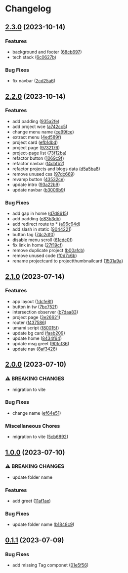 # Changelog

## [2.3.0](https://github.com/fayaadbsa/fayaadbsa.com/compare/v2.2.0...v2.3.0) (2023-10-14)


### Features

* background and footer ([68cb697](https://github.com/fayaadbsa/fayaadbsa.com/commit/68cb697bf306cafddfc531fa8a8ff48f4f839475))
* tech stack ([6c0627b](https://github.com/fayaadbsa/fayaadbsa.com/commit/6c0627b9657832b513f03388252fe6c5fb0b8d1e))


### Bug Fixes

* fix navbar ([2cd25a6](https://github.com/fayaadbsa/fayaadbsa.com/commit/2cd25a60602ee92551571a41109aa927657d69cd))

## [2.2.0](https://github.com/fayaadbsa/fayaadbsa.com/compare/v2.1.0...v2.2.0) (2023-10-14)


### Features

* add padding ([935a2fe](https://github.com/fayaadbsa/fayaadbsa.com/commit/935a2fee7eb6a95a338a876846fe562350327f8b))
* add project wce ([a742cc5](https://github.com/fayaadbsa/fayaadbsa.com/commit/a742cc504432bd32cba0fee6a4e446adf9429ec3))
* change menu name ([ce99fce](https://github.com/fayaadbsa/fayaadbsa.com/commit/ce99fce52774b6a0390c04a964b39b731506b46f))
* extract menu ([4ed589f](https://github.com/fayaadbsa/fayaadbsa.com/commit/4ed589f4e20ef7f1467254d33ecbf3d1aedc7deb))
* project card ([efb1dbd](https://github.com/fayaadbsa/fayaadbsa.com/commit/efb1dbd9678c2d5210992c85074f2f9e27948f38))
* project page ([9732176](https://github.com/fayaadbsa/fayaadbsa.com/commit/9732176e6f0441caa6092c8637139b7ba483bf21))
* project-page list ([73f12ba](https://github.com/fayaadbsa/fayaadbsa.com/commit/73f12ba1c39a95ea9f9aeca9cc0d62d4bef6ad6a))
* refactor button ([1069c9f](https://github.com/fayaadbsa/fayaadbsa.com/commit/1069c9f59afa1fb2da25504c55cec832a2de5240))
* refactor navbar ([f4cbfb2](https://github.com/fayaadbsa/fayaadbsa.com/commit/f4cbfb2def7967f133ec836bac9bb6242c5c492d))
* refactor projects and blogs data ([d5a5ba8](https://github.com/fayaadbsa/fayaadbsa.com/commit/d5a5ba81e3efc16be99a4b317b2ea55004fc1555))
* remove unused css ([97dc669](https://github.com/fayaadbsa/fayaadbsa.com/commit/97dc669c59413888ffafb40be348e40736833a7d))
* revamp button ([43532ce](https://github.com/fayaadbsa/fayaadbsa.com/commit/43532cee49547ce870ccd8d0d09f395e941afe7a))
* update intro ([93a22b9](https://github.com/fayaadbsa/fayaadbsa.com/commit/93a22b990dfad50d6ccf8d42c17ff19dc996e0ef))
* update navbar ([b3006b9](https://github.com/fayaadbsa/fayaadbsa.com/commit/b3006b9ac66b1a8c49858fbda36384eb23c4152c))


### Bug Fixes

* add gap in home ([d7d8615](https://github.com/fayaadbsa/fayaadbsa.com/commit/d7d86157648a3970541fe48b77946ccfa1385510))
* add padding ([e83b3db](https://github.com/fayaadbsa/fayaadbsa.com/commit/e83b3dbb5bc0fcaa2eda1bcc6adf198f8e705f0d))
* add redirect route to * ([a96c94d](https://github.com/fayaadbsa/fayaadbsa.com/commit/a96c94d1f35a15edf706aafa1d53faf3029fc626))
* add slash in static ([9044221](https://github.com/fayaadbsa/fayaadbsa.com/commit/9044221161524095a2888804ae9f86376e311a52))
* button tag ([74c2df0](https://github.com/fayaadbsa/fayaadbsa.com/commit/74c2df03eec6ed33ad7a091485472dcdfeff7985))
* disable menu scroll ([61cdc0f](https://github.com/fayaadbsa/fayaadbsa.com/commit/61cdc0f5f3960514560e6353a9702ea67dbf5072))
* fix link in home ([27f19cf](https://github.com/fayaadbsa/fayaadbsa.com/commit/27f19cf695e9ca62aae67fbb5be607aa22aceff2))
* remove duplicate project ([b00afcb](https://github.com/fayaadbsa/fayaadbsa.com/commit/b00afcb41c8e8fba4cb2bd5d880ff8e04ca61cdb))
* remove unused code ([f0d7c6b](https://github.com/fayaadbsa/fayaadbsa.com/commit/f0d7c6bc67e056bc57a11f62689d32d3654ca260))
* rename projectcard to projectthumbnailcard ([1501a9a](https://github.com/fayaadbsa/fayaadbsa.com/commit/1501a9a122aadbdf33ad626ec2b7b7eb814ce58e))

## [2.1.0](https://github.com/fayaadbsa/fayaadbsa.com/compare/v2.0.0...v2.1.0) (2023-07-14)


### Features

* app layout ([1dcfe8f](https://github.com/fayaadbsa/fayaadbsa.com/commit/1dcfe8fe121344d1e93c1c5a8d0f19c509c29a0e))
* button in tw ([7bc752f](https://github.com/fayaadbsa/fayaadbsa.com/commit/7bc752fbae57648590555f9931d9d5be1a870576))
* intersection observer ([b7daa83](https://github.com/fayaadbsa/fayaadbsa.com/commit/b7daa8382e0ee9b4e069bd204c94aba32d602fcd))
* project page ([3e26621](https://github.com/fayaadbsa/fayaadbsa.com/commit/3e266215bebb73a33d81d86b21dcf2014bcfbabc))
* router ([f437586](https://github.com/fayaadbsa/fayaadbsa.com/commit/f437586c56936911d700b511c26c5819f2393af2))
* umami script ([f80015f](https://github.com/fayaadbsa/fayaadbsa.com/commit/f80015f64252ff3d571706a44305b5f6c743e1e0))
* update bg card ([faab209](https://github.com/fayaadbsa/fayaadbsa.com/commit/faab20984227cf4056d6dd852942ac9f170789c3))
* update home ([8434f64](https://github.com/fayaadbsa/fayaadbsa.com/commit/8434f64e0547cfb5bec02c43a91ac1b9a95764f6))
* update msg greet ([90fcf36](https://github.com/fayaadbsa/fayaadbsa.com/commit/90fcf36ab94e934801d772bee21a3e52f508a623))
* update nav ([8af3428](https://github.com/fayaadbsa/fayaadbsa.com/commit/8af34288a51bee7ba4e378c0599d1e7df3f8b985))

## [2.0.0](https://github.com/fayaadbsa/fayaadbsa.com/compare/v1.0.0...v2.0.0) (2023-07-10)


### ⚠ BREAKING CHANGES

* migration to vite

### Bug Fixes

* change name ([ef64e51](https://github.com/fayaadbsa/fayaadbsa.com/commit/ef64e51ec2f81d5942f06db18be240a6d16beffc))


### Miscellaneous Chores

* migration to vite ([5cb6892](https://github.com/fayaadbsa/fayaadbsa.com/commit/5cb68926bce7ae83dbd320b4fd33efa9c0f187c7))

## [1.0.0](https://github.com/fayaadbsa/fayaadbsa.com/compare/v0.1.1...v1.0.0) (2023-07-10)


### ⚠ BREAKING CHANGES

* update folder name

### Features

* add greet ([11af1ae](https://github.com/fayaadbsa/fayaadbsa.com/commit/11af1ae3b7128991e73b2cdbef120d4dbf5dc043))


### Bug Fixes

* update folder name ([b1848c9](https://github.com/fayaadbsa/fayaadbsa.com/commit/b1848c99f9c10cf53cbf3e0c000ecfe837cbac7c))

## [0.1.1](https://github.com/fayaadbsa/fayaadbsa.com/compare/v0.1.0...v0.1.1) (2023-07-09)


### Bug Fixes

* add missing Tag componet ([01e5f56](https://github.com/fayaadbsa/fayaadbsa.com/commit/01e5f5690938bc3d2168657ba9f04cd6619c77e6))
